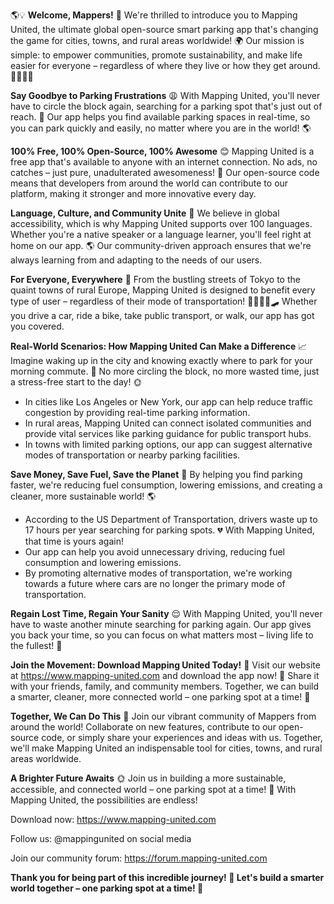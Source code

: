 🌎💡 **Welcome, Mappers!** 🚀 We're thrilled to introduce you to Mapping United, the ultimate global open-source smart parking app that's changing the game for cities, towns, and rural areas worldwide! 🌍 Our mission is simple: to empower communities, promote sustainability, and make life easier for everyone – regardless of where they live or how they get around. 🚴‍♀️🚌💨

**Say Goodbye to Parking Frustrations** 😩 With Mapping United, you'll never have to circle the block again, searching for a parking spot that's just out of reach. 💭 Our app helps you find available parking spaces in real-time, so you can park quickly and easily, no matter where you are in the world! 🌎

**100% Free, 100% Open-Source, 100% Awesome** 😊 Mapping United is a free app that's available to anyone with an internet connection. No ads, no catches – just pure, unadulterated awesomeness! 🤩 Our open-source code means that developers from around the world can contribute to our platform, making it stronger and more innovative every day.

**Language, Culture, and Community Unite** 🌈 We believe in global accessibility, which is why Mapping United supports over 100 languages. Whether you're a native speaker or a language learner, you'll feel right at home on our app. 🌎 Our community-driven approach ensures that we're always learning from and adapting to the needs of our users.

**For Everyone, Everywhere** 🌟 From the bustling streets of Tokyo to the quaint towns of rural Europe, Mapping United is designed to benefit every type of user – regardless of their mode of transportation! 🚴‍♂️🚌🚂🛹 Whether you drive a car, ride a bike, take public transport, or walk, our app has got you covered.

**Real-World Scenarios: How Mapping United Can Make a Difference** 📈 Imagine waking up in the city and knowing exactly where to park for your morning commute. 💼 No more circling the block, no more wasted time, just a stress-free start to the day! 🌞

* In cities like Los Angeles or New York, our app can help reduce traffic congestion by providing real-time parking information.
* In rural areas, Mapping United can connect isolated communities and provide vital services like parking guidance for public transport hubs.
* In towns with limited parking options, our app can suggest alternative modes of transportation or nearby parking facilities.

**Save Money, Save Fuel, Save the Planet** 💚 By helping you find parking faster, we're reducing fuel consumption, lowering emissions, and creating a cleaner, more sustainable world! 🌎

* According to the US Department of Transportation, drivers waste up to 17 hours per year searching for parking spots. 💔 With Mapping United, that time is yours again!
* Our app can help you avoid unnecessary driving, reducing fuel consumption and lowering emissions.
* By promoting alternative modes of transportation, we're working towards a future where cars are no longer the primary mode of transportation.

**Regain Lost Time, Regain Your Sanity** 😌 With Mapping United, you'll never have to waste another minute searching for parking again. Our app gives you back your time, so you can focus on what matters most – living life to the fullest! 🌟

**Join the Movement: Download Mapping United Today!** 📲 Visit our website at https://www.mapping-united.com and download the app now! 🚀 Share it with your friends, family, and community members. Together, we can build a smarter, cleaner, more connected world – one parking spot at a time! 🌟

**Together, We Can Do This** 💪 Join our vibrant community of Mappers from around the world! Collaborate on new features, contribute to our open-source code, or simply share your experiences and ideas with us. Together, we'll make Mapping United an indispensable tool for cities, towns, and rural areas worldwide.

**A Brighter Future Awaits** 🌞 Join us in building a more sustainable, accessible, and connected world – one parking spot at a time! 🚀 With Mapping United, the possibilities are endless!

Download now: https://www.mapping-united.com

Follow us: @mappingunited on social media

Join our community forum: https://forum.mapping-united.com

**Thank you for being part of this incredible journey! 🌟 Let's build a smarter world together – one parking spot at a time! 💚**